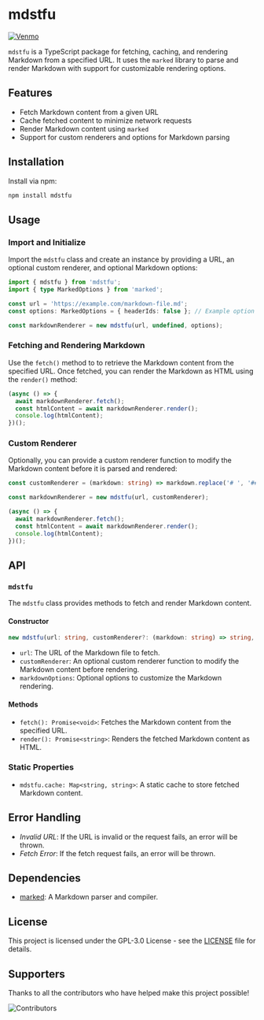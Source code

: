 # mdstfu

[![Venmo](https://img.shields.io/badge/Venmo-Click_here!-blue?style=for-the-badge&logo=venmo&logoColor=white&color=ff4b5c)](https://venmo.com/u/colackbtw)

`mdstfu` is a TypeScript package for fetching, caching, and rendering Markdown from a specified URL. It uses the `marked` library to parse and render Markdown with support for customizable rendering options.

## Features

- Fetch Markdown content from a given URL
- Cache fetched content to minimize network requests
- Render Markdown content using `marked`
- Support for custom renderers and options for Markdown parsing

## Installation

Install via npm:

```bash
npm install mdstfu
```

## Usage

### Import and Initialize

Import the `mdstfu` class and create an instance by providing a URL, an optional custom renderer, and optional Markdown options:

```typescript
import { mdstfu } from 'mdstfu';
import { type MarkedOptions } from 'marked';

const url = 'https://example.com/markdown-file.md';
const options: MarkedOptions = { headerIds: false }; // Example option

const markdownRenderer = new mdstfu(url, undefined, options);
```

### Fetching and Rendering Markdown

Use the `fetch()` method to to retrieve the Markdown content from the specified URL. Once fetched, you can render the Markdown as HTML using the `render()` method:

```typescript
(async () => {
  await markdownRenderer.fetch();
  const htmlContent = await markdownRenderer.render();
  console.log(htmlContent);
})();
```

### Custom Renderer

Optionally,  you can provide a custom renderer function to modify the Markdown content before it is parsed and rendered:

```typescript
const customRenderer = (markdown: string) => markdown.replace('# ', '## ');

const markdownRenderer = new mdstfu(url, customRenderer);

(async () => {
  await markdownRenderer.fetch();
  const htmlContent = await markdownRenderer.render();
  console.log(htmlContent);
})();
```

## API

### `mdstfu`

The `mdstfu` class provides methods to fetch and render Markdown content.

#### Constructor

```typescript
new mdstfu(url: string, customRenderer?: (markdown: string) => string, markdownOptions?: MarkedOptions)
```

- `url`: The URL of the Markdown file to fetch.
- `customRenderer`: An optional custom renderer function to modify the Markdown content before rendering.
- `markdownOptions`: Optional options to customize the Markdown rendering.

#### Methods

- `fetch(): Promise<void>`: Fetches the Markdown content from the specified URL.
- `render(): Promise<string>`: Renders the fetched Markdown content as HTML.

### Static Properties

- `mdstfu.cache: Map<string, string>`: A static cache to store fetched Markdown content.

## Error Handling

- *Invalid URL*: If the URL is invalid or the request fails, an error will be thrown.
- *Fetch Error*: If the fetch request fails, an error will be thrown.

## Dependencies

- [marked](https://www.npmjs.com/package/marked): A Markdown parser and compiler.

## License

This project is licensed under the GPL-3.0 License - see the [LICENSE](LICENSE) file for details.

## Supporters

Thanks to all the contributors who have helped make this project possible!

![Contributors](https://contrib.rocks/image?repo=colack/mdstfu)
